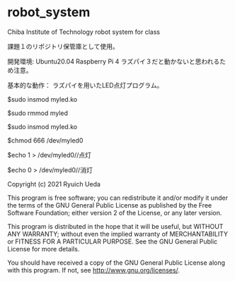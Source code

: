 # robot_system
Chiba Institute of Technology robot system for class

課題１のリポジトリ保管庫として使用。

開発環境:
Ubuntu20.04
Raspberry Pi 4
ラズパイ３だと動かないと思われるため注意。

基本的な動作：
ラズパイを用いたLED点灯プログラム。

$sudo insmod myled.ko

$sudo rmmod myled

$sudo insmod myled.ko

$chmod 666 /dev/myled0

$echo 1 > /dev/myled0//点灯

$echo 0 > /dev/myled0//消灯

Copyright (c) 2021 Ryuich Ueda

This program is free software; you can redistribute it and/or
modify it under the terms of the GNU General Public License
as published by the Free Software Foundation; either version 2
of the License, or any later version.

This program is distributed in the hope that it will be useful,
but WITHOUT ANY WARRANTY; without even the implied warranty of
MERCHANTABILITY or FITNESS FOR A PARTICULAR PURPOSE. See the
GNU General Public License for more details.

You should have received a copy of the GNU General Public License
along with this program. If not, see http://www.gnu.org/licenses/.
